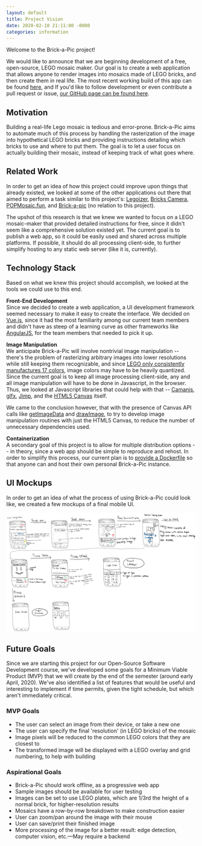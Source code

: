 ```yaml
--- 
layout: default
title: Project Vision
date: 2020-02-10 21:11:00 -0000
categories: information
--- 
```


Welcome to the Brick-a-Pic project!

We would like to announce that we are beginning development of a free, open-source, LEGO mosaic maker. Our goal is to create a web application that allows anyone to render images into mosaics made of LEGO bricks, and then create them in real life. The most recent working build of this app can be found [here](https://brick-a-pic.github.io/brick-a-pic/), and If you'd like to follow development or even contribute a pull request or issue, [our GitHub page can be found here](https://github.com/brick-a-pic/brick-a-pic).

## Motivation

Building a real-life Lego mosaic is tedious and error-prone. Brick-a-Pic aims to automate much of this process by handling the rasterization of the image into hypothetical LEGO bricks and providing instructions detailing which bricks to use and where to put them. The goal is to let a user focus on actually building their mosaic, instead of keeping track of what goes where.

## Related Work

In order to get an idea of how this project could improve upon things that already existed, we looked at some of the other applications out there that aimed to perform a task similar to this project's: [Legoizer](https://sailorhg.github.io/legoizer/), [Bricks Camera](https://apps.apple.com/us/app/bricks-camera/id1194489616), [POPMosaic.fun](https://popmosaic.pythonanywhere.com/), and [Brick-a-pic](https://www.brickapic.com/) (no relation to this project).

The upshot of this research is that we knew we wanted to focus on a LEGO mosaic-maker that provided detailed instructions for free, since it didn't seem like a comprehensive solution existed yet. The current goal is to publish a web app, so it could be easily used and shared across multiple platforms. If possible, it should do all processing client-side, to further simplify hosting to any static web server (like it is, currently).

## Technology Stack

Based on what we knew this project should accomplish, we looked at the tools we could use to this end.

**Front-End Development** \
Since we decided to create a web application, a UI development framework seemed necessary to make it easy to create the interface. We decided on [Vue.js](https://vuejs.org), since it had the most familiarity among our current team members and didn't have as steep of a learning curve as other frameworks like [AngularJS](https://angularjs.org/), for the team members that needed to pick it up.

**Image Manipulation**  \
We anticipate Brick-a-Pic will involve nontrivial image manipulation -- there's the problem of rasterizing arbitrary images into lower resolutions while still keeping them recognizable, and since [LEGO only consistently manufactures 17 colors](https://brickarchitect.com/2018/lego_colors/#common_colors), image colors may have to be heavily quantized. Since the current goal is to keep all image processing client-side, any and all image manipulation will have to be done in Javascript, in the browser. Thus, we looked at Javascript libraries that could help with that -- [Camanjs](http://camanjs.com/), [glfx](https://evanw.github.io/glfx.js/), [Jimp](https://www.npmjs.com/package/jimp), and the [HTML5 Canvas](https://developer.mozilla.org/en-US/docs/Web/API/Canvas_API) itself.

We came to the conclusion however, that with the presence of Canvas API calls like [getImageData](https://developer.mozilla.org/en-US/docs/Web/API/CanvasRenderingContext2D/getImageData) and [drawImage](https://developer.mozilla.org/en-US/docs/Web/API/CanvasRenderingContext2D/drawImage), to try to develop image manipulation routines with just the HTML5 Canvas, to reduce the number of unnecessary dependencies used.

**Containerization** \
A secondary goal of this project is to allow for multiple distribution options -- in theory, since a web app should be simple to reproduce and rehost. In order to simplify this process, our current plan is to [provide a Dockerfile](https://github.com/brick-a-pic/brick-a-pic/blob/master/Dockerfile) so that anyone can and host their own personal Brick-a-Pic instance.

## UI Mockups

In order to get an idea of what the process of using Brick-a-Pic could look like, we created a few mockups of a final mobile UI.

![Roughly sketched flow chart detailing user flow of Brick-a-Pic app](assets/img/roughmockup.png)

## Future Goals

Since we are starting this project for our Open-Source Software Development course, we've developed some goals for a Minimum Viable Product (MVP) that we will create by the end of the semester (around early April, 2020).  We've also identified a list of features that would be useful and interesting to implement if time permits, given the tight schedule, but which aren't immediately critical.

### MVP Goals

* The user can select an image from their device, or take a new one
* The user can specify the final 'resolution' (in LEGO bricks) of the mosaic
* Image pixels will be reduced to the common LEGO colors that they are closest to
* The transformed image will be displayed with a LEGO overlay and grid numbering, to help with building

### Aspirational Goals

* Brick-a-Pic should work offline, as a progressive web app
* Sample images should be available for user testing
* Images can be set to use LEGO plates, which are 1/3rd the height of a normal brick, for higher-resolution results
* Mosaics have a row-by-row breakdown to make construction easier
* User can zoom/pan around the image with their mouse
* User can save/print their finished image
* More processing of the image for a better result: edge detection, computer vision, etc.—May require a backend
